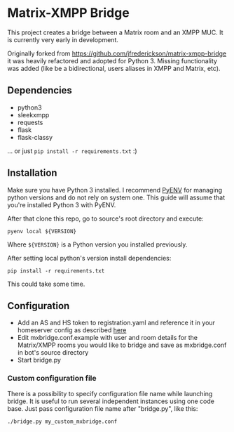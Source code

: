 # Matrix-XMPP Bridge
This project creates a bridge between a Matrix room and an XMPP MUC. It is currently very early in development.

Originally forked from https://github.com/jfrederickson/matrix-xmpp-bridge it was heavily refactored and adopted for Python 3. Missing functionality was added (like be a bidirectional, users aliases in XMPP and Matrix, etc).

## Dependencies
- python3
- sleekxmpp
- requests
- flask
- flask-classy

... or just ``pip install -r requirements.txt`` :)

## Installation

Make sure you have Python 3 installed. I recommend [PyENV](https://github.com/yyuu/pyenv) for managing python versions and do not rely on system one. This guide will assume that you're installed Python 3 with PyENV.

After that clone this repo, go to source's root directory and execute:

```
pyenv local ${VERSION}
```

Where `${VERSION}` is a Python version you installed previously.

After setting local python's version install dependencies:

```
pip install -r requirements.txt
```

This could take some time.

## Configuration

- Add an AS and HS token to registration.yaml and reference it in your homeserver config as described [here](http://matrix.org/blog/2015/03/02/introduction-to-application-services/)
- Edit mxbridge.conf.example with user and room details for the Matrix/XMPP rooms you would like to bridge and save as mxbridge.conf in bot's source directory
- Start bridge.py

### Custom configuration file

There is a possibility to specify configuration file name while launching bridge. It is useful to run several independent instances using one code base. Just pass configuration file name after "bridge.py", like this:

```
./bridge.py my_custom_mxbridge.conf
```

